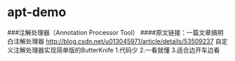# apt-demo
###注解处理器（Annotation Processor Tool）
####原文链接：一篇文章搞明白注解处理器 http://blog.csdn.net/u013045971/article/details/53509237
自定义注解处理器实现简单版的ButterKnife
1.代码少
2.一看就懂
3.适合边开车边看
